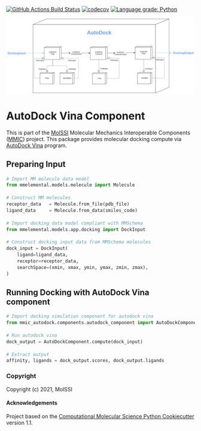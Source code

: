 [//]: # (Badges)
[![GitHub Actions Build Status](https://github.com/MolSSI/mmic_autodock_vina/workflows/CI/badge.svg)](https://github.com/MolSSI/mmic_autodock_vina/actions?query=workflow%3ACI)
[![codecov](https://codecov.io/gh/MolSSI/mmic_autodock_vina/branch/master/graph/badge.svg)](https://codecov.io/gh/MolSSI/mmic_autodock_vina/branch/master)
[![Language grade: Python](https://img.shields.io/lgtm/grade/python/g/MolSSI/mmic_autodock_vina.svg?logo=lgtm&logoWidth=18)](https://lgtm.com/projects/g/MolSSI/mmic_autodock_vina/context:python)

<p align="center">
<img src="mmic_autodock/data/imgs/autodock.png">
</p>

# AutoDock Vina Component
This is part of the [MolSSI](http://molssi.org) Molecular Mechanics Interoperable Components ([MMIC](https://github.com/MolSSI/mmic)) project. This package provides molecular docking compute via [AutoDock Vina](http://vina.scripps.edu) program.

## Preparing Input

```python
# Import MM molecule data model
from mmelemental.models.molecule import Molecule

# Construct MM molecules
receptor_data   = Molecule.from_file(pdb_file)
ligand_data     = Molecule.from_data(smiles_code)

# Import docking data model compliant with MMSchema
from mmelemental.models.app.docking import DockInput

# Construct docking input data from MMSchema molecules
dock_input = DockInput(
    ligand=ligand_data,
    receptor=receptor_data,
    searchSpace=(xmin, xmax, ymin, ymax, zmin, zmax),
)
```

## Running Docking with AutoDock Vina component

```python
# Import docking simulation component for autodock vina
from mmic_autodock.components.autodock_component import AutoDockComponent

# Run autodock vina
dock_output = AutoDockComponent.compute(dock_input)

# Extract output
affinity, ligands = dock_output.scores, dock_output.ligands
```

### Copyright

Copyright (c) 2021, MolSSI


#### Acknowledgements

Project based on the
[Computational Molecular Science Python Cookiecutter](https://github.com/molssi/cookiecutter-cms) version 1.1.
